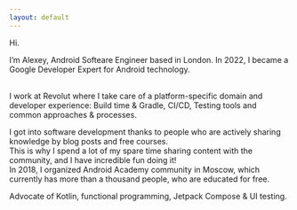 ```yaml
---
layout: default
---
```


Hi.

I’m Alexey, Android Softeare Engineer based in London. In 2022, I became a Google Developer Expert for Android technology.

<br>I work at Revolut where I take care of a platform-specific domain and developer experience: Build time & Gradle, CI/CD, Testing tools and common approaches & processes.

I got into software development thanks to people who are actively sharing knowledge by blog posts and free courses. 
<br>This is why I spend a lot of my spare time sharing content with the community, and I have incredible fun doing it!
<br>In 2018, I organized Android Academy community in Moscow, which currently has more than a thousand people, who are educated for free.

Advocate of Kotlin, functional programming, Jetpack Compose & UI testing.
